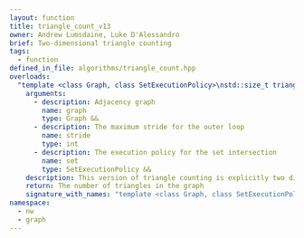 ```yaml
---
layout: function
title: triangle_count_v13
owner: Andrew Lumsdaine, Luke D'Alessandro
brief: Two-dimensional triangle counting
tags:
  - function
defined_in_file: algorithms/triangle_count.hpp
overloads:
  "template <class Graph, class SetExecutionPolicy>\nstd::size_t triangle_count_v13(Graph &&, int, SetExecutionPolicy &&)":
    arguments:
      - description: Adjacency graph
        name: graph
        type: Graph &&
      - description: The maximum stride for the outer loop
        name: stride
        type: int
      - description: The execution policy for the set intersection
        name: set
        type: SetExecutionPolicy &&
    description: This version of triangle counting is explicitly two dimensional and uses the cyclic range adapter and a `parallel for` to process the outer dimension. <br /> This implementation is safe for both upper and lower triangular matrices, but should be more efficient for lower triangular matrices as the inner intersections will be smaller.
    return: The number of triangles in the graph
    signature_with_names: "template <class Graph, class SetExecutionPolicy>\nstd::size_t triangle_count_v13(Graph && graph, int stride, SetExecutionPolicy && set)"
namespace:
  - nw
  - graph
---
```

